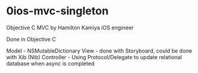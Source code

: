 # 0ios-mvc-singleton
Objective C MVC by Hamilton Kamiya iOS engineer

Done in Objective C

Model - NSMutableDictionary
View - done with Storyboard, could be done with Xib (Nib)
Controller - Using Protocol/Delegate to update relational database when async is completed
